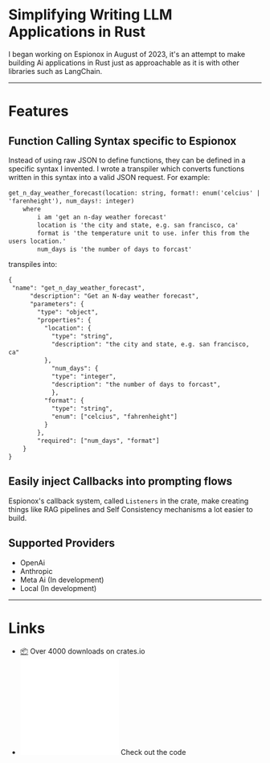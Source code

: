 # Simplifying Writing LLM Applications in Rust

I began working on Espionox in August of 2023, it's an attempt to make
building Ai applications in Rust just as approachable as it is with other
libraries such as LangChain. 

---
# Features 
## Function Calling Syntax specific to Espionox
Instead of using raw JSON to define functions, they can be defined in a specific syntax I invented. I wrote a transpiler which converts functions written in this
syntax into a valid JSON request. For example: 

```
get_n_day_weather_forecast(location: string, format!: enum('celcius' | 'farenheight'), num_days!: integer)
    where 
        i am 'get an n-day weather forecast'
        location is 'the city and state, e.g. san francisco, ca'
        format is 'the temperature unit to use. infer this from the users location.'
        num_days is 'the number of days to forcast'
```

transpiles into:

```
{
 "name": "get_n_day_weather_forecast",
      "description": "Get an N-day weather forecast",
      "parameters": {
        "type": "object",
        "properties": {
          "location": {
            "type": "string",
            "description": "the city and state, e.g. san francisco, ca"
          },
            "num_days": {
            "type": "integer",
            "description": "the number of days to forcast",
            },
          "format": {
            "type": "string",
            "enum": ["celcius", "fahrenheight"]
          }
        },
        "required": ["num_days", "format"]
    }
}
```

## Easily inject Callbacks into prompting flows
Espionox's callback system, called `Listeners` in the crate, make creating things like RAG pipelines and Self Consistency mechanisms a lot easier to build.

## Supported Providers
* OpenAi
* Anthropic
* Meta Ai (In development) 
* Local (In development) 
---

# Links
- [📦](https://crates.io/crates/espionox) Over 4000 downloads on crates.io 
- [![small-github-img](/public/assets/logos/github-mark-white.svg)](https://github.com/voidKandy/espionox/tree/master) Check out the code
